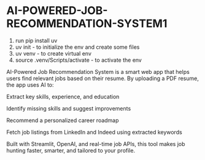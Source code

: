 # AI-POWERED-JOB-RECOMMENDATION-SYSTEM1 
1. run pip install uv
2. uv init - to initialize the env and create some files
3. uv venv - to create virtual env
4.  source .venv/Scripts/activate - to activate the env


AI-Powered Job Recommendation System is a smart web app that helps users find relevant jobs based on their resume. By uploading a PDF resume, the app uses AI to:

Extract key skills, experience, and education

Identify missing skills and suggest improvements

Recommend a personalized career roadmap

Fetch job listings from LinkedIn and Indeed using extracted keywords

Built with Streamlit, OpenAI, and real-time job APIs, this tool makes job hunting faster, smarter, and tailored to your profile.

